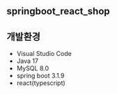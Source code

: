 ## springboot_react_shop

## 개발환경
- Visual Studio Code
- Java 17
- MySQL 8.0
- spring boot 3.1.9
- react(typescript)

